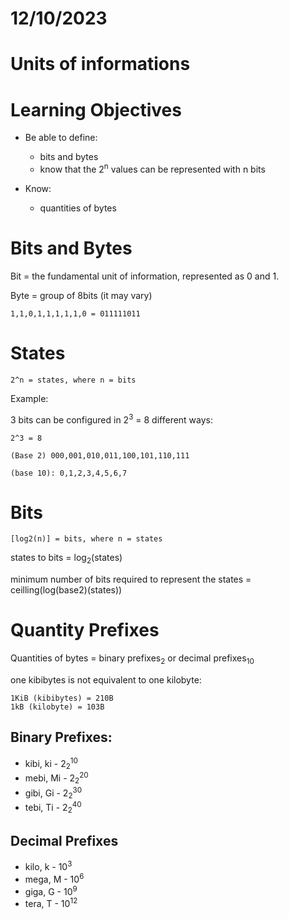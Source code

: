 
# 12/10/2023

# Units of informations

# Learning Objectives

- Be able to define:
    - bits and bytes
    - know that the 2<sup>n</sup> values can be represented with n bits

- Know:
    - quantities of bytes


# Bits and Bytes

Bit = the fundamental unit of information, represented as 0 and 1.

Byte = group of 8bits (it may vary)

    1,1,0,1,1,1,1,1,0 = 011111011

# States

    2^n = states, where n = bits

Example:

3 bits can be configured in 2<sup>3</sup> = 8 different ways:

    2^3 = 8

    (Base 2) 000,001,010,011,100,101,110,111

    (base 10): 0,1,2,3,4,5,6,7

# Bits

    [log2(n)] = bits, where n = states

states to bits = log<sub>2</sub>(states)

minimum number of bits required to represent the states = ceilling(log(base2)(states))

# Quantity Prefixes

Quantities of bytes = binary prefixes<sub>2</sub> or decimal prefixes<sub>10</sub>

one kibibytes is not equivalent to one kilobyte:

    1KiB (kibibytes) = 210B
    1kB (kilobyte) = 103B


## Binary Prefixes:

- kibi, ki - 2<sub>2</sub><sup>10</sup>
- mebi, Mi - 2<sub>2</sub><sup>20</sup>
- gibi, Gi - 2<sub>2</sub><sup>30</sup>
- tebi, Ti - 2<sub>2</sub><sup>40</sup>

## Decimal Prefixes

- kilo, k - 10<sup>3</sup>
- mega, M - 10<sup>6</sup>
- giga, G - 10<sup>9</sup>
- tera, T - 10<sup>12</sup>